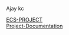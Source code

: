Ajay kc

[ECS-PROJECT](Daily-Status/Ajay/ECS-FARGATE-Project) <br />
[Project-Documentation](/Daily-Status/Ajay/ECS-FARGATE-Project/Documentation.docx)
